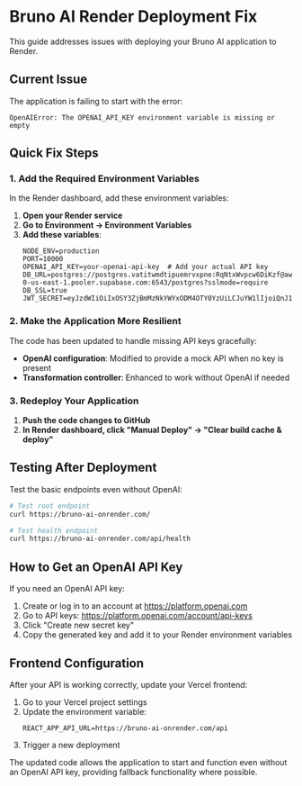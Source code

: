 # Bruno AI Render Deployment Fix

This guide addresses issues with deploying your Bruno AI application to Render.

## Current Issue

The application is failing to start with the error:

```
OpenAIError: The OPENAI_API_KEY environment variable is missing or empty
```

## Quick Fix Steps

### 1. Add the Required Environment Variables

In the Render dashboard, add these environment variables:

1. **Open your Render service**
2. **Go to Environment → Environment Variables**
3. **Add these variables**:
   ```
   NODE_ENV=production
   PORT=10000
   OPENAI_API_KEY=your-openai-api-key  # Add your actual API key
   DB_URL=postgres://postgres.vatitwmdtipuemrvxpne:RqNtxWvpcw6DiKzf@aws-0-us-east-1.pooler.supabase.com:6543/postgres?sslmode=require
   DB_SSL=true
   JWT_SECRET=eyJzdWIiOiIxOSY3ZjBmMzNkYWYxODM4OTY0YzUiLCJuYW1lIjoiQnJ1bm9BSSIsImFkdQI2Z0NyMDMifQ
   ```

### 2. Make the Application More Resilient

The code has been updated to handle missing API keys gracefully:

- **OpenAI configuration**: Modified to provide a mock API when no key is present
- **Transformation controller**: Enhanced to work without OpenAI if needed

### 3. Redeploy Your Application

1. **Push the code changes to GitHub**
2. **In Render dashboard, click "Manual Deploy" → "Clear build cache & deploy"**

## Testing After Deployment

Test the basic endpoints even without OpenAI:

```bash
# Test root endpoint
curl https://bruno-ai-onrender.com/

# Test health endpoint
curl https://bruno-ai-onrender.com/api/health
```

## How to Get an OpenAI API Key

If you need an OpenAI API key:

1. Create or log in to an account at https://platform.openai.com
2. Go to API keys: https://platform.openai.com/account/api-keys
3. Click "Create new secret key"
4. Copy the generated key and add it to your Render environment variables

## Frontend Configuration

After your API is working correctly, update your Vercel frontend:

1. Go to your Vercel project settings
2. Update the environment variable:
   ```
   REACT_APP_API_URL=https://bruno-ai-onrender.com/api
   ```
3. Trigger a new deployment

The updated code allows the application to start and function even without an OpenAI API key, providing fallback functionality where possible.